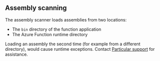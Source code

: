 ## Assembly scanning

The assembly scanner loads assemblies from two locations:

- The `bin` directory of the function application
- The Azure Function runtime directory 

Loading an assembly the second time (for example from a different directory), would cause runtime exceptions. Contact [Particular support](https://particular.net/support) for assistance. 
